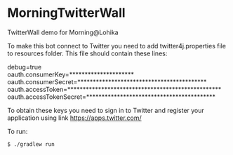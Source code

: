 # MorningTwitterWall
TwitterWall demo for Morning@Lohika

To make this bot connect to Twitter you need to add twitter4j.properties file to resources folder. This file should contain these lines:

debug=true  
oauth.consumerKey=*********************  
oauth.consumerSecret=******************************************  
oauth.accessToken=**************************************************  
oauth.accessTokenSecret=******************************************  

To obtain these keys you need to sign in to Twitter and register your application using link https://apps.twitter.com/

To run:

```
$ ./gradlew run
```
